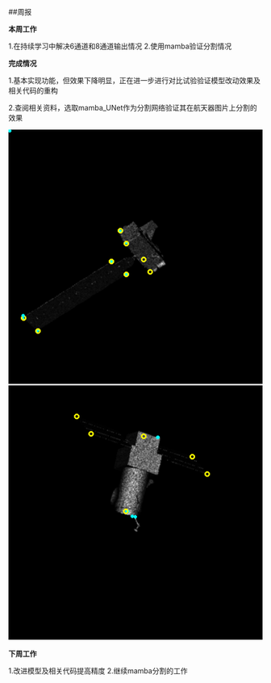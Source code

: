 ##周报

**本周工作**

1.在持续学习中解决6通道和8通道输出情况
2.使用mamba验证分割情况

**完成情况**

1.基本实现功能，但效果下降明显，正在进一步进行对比试验验证模型改动效果及相关代码的重构

2.查阅相关资料，选取mamba_UNet作为分割网络验证其在航天器图片上分割的效果

![输入图片说明](/2025/2025.4.8/img/1.bmp)![输入图片说明](/2025/2025.4.8/img/2.bmp)

 **下周工作**

1.改进模型及相关代码提高精度
2.继续mamba分割的工作

